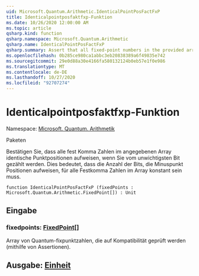 ```yaml
---
uid: Microsoft.Quantum.Arithmetic.IdenticalPointPosFactFxP
title: Identicalpointposfaktfxp-Funktion
ms.date: 10/26/2020 12:00:00 AM
ms.topic: article
qsharp.kind: function
qsharp.namespace: Microsoft.Quantum.Arithmetic
qsharp.name: IdenticalPointPosFactFxP
qsharp.summary: Assert that all fixed-point numbers in the provided array have identical point positions when counting from the least- significant bit. I.e., number of bits minus point position must be constant for all fixed-point numbers in the array.
ms.openlocfilehash: 0b285ce980ca1abbc3eb20838389a6f49835e742
ms.sourcegitcommit: 29e0d88a30e4166fa580132124b0eb57e1f0e986
ms.translationtype: MT
ms.contentlocale: de-DE
ms.lasthandoff: 10/27/2020
ms.locfileid: "92707274"
---
```

# <a name="identicalpointposfactfxp-function"></a>Identicalpointposfaktfxp-Funktion

Namespace: [Microsoft. Quantum. Arithmetik](xref:Microsoft.Quantum.Arithmetic)

Paketen [](https://nuget.org/packages/)


Bestätigen Sie, dass alle fest Komma Zahlen im angegebenen Array identische Punktpositionen aufweisen, wenn Sie vom unwichtigsten Bit gezählt werden. Dies bedeutet, dass die Anzahl der Bits, die Minuspunkt Positionen aufweisen, für alle Festkomma Zahlen im Array konstant sein muss.

```qsharp
function IdenticalPointPosFactFxP (fixedPoints : Microsoft.Quantum.Arithmetic.FixedPoint[]) : Unit
```


## <a name="input"></a>Eingabe

### <a name="fixedpoints--fixedpoint"></a>fixedpoints: [FixedPoint](xref:Microsoft.Quantum.Arithmetic.FixedPoint)[]

Array von Quantum-fixpunktzahlen, die auf Kompatibilität geprüft werden (mithilfe von Assertionen).



## <a name="output--unit"></a>Ausgabe: [Einheit](xref:microsoft.quantum.lang-ref.unit)

